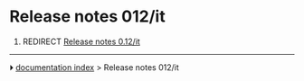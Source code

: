 # Release notes 012/it
1.  REDIRECT [Release notes 0.12/it](Release_notes_0.12/it.md)



---
⏵ [documentation index](../README.md) > Release notes 012/it

